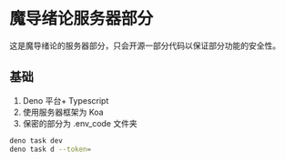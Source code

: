 # 魔导绪论服务器部分

这是魔导绪论的服务器部分，只会开源一部分代码以保证部分功能的安全性。

## 基础

1. Deno 平台+ Typescript
2. 使用服务器框架为 Koa
3. 保密的部分为 .env_code 文件夹

```sh
deno task dev
deno task d --token=
```
